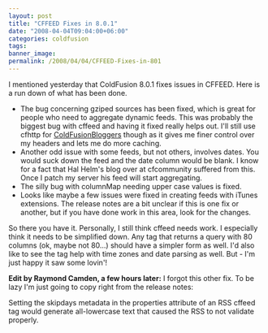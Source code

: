 ```yaml
---
layout: post
title: "CFFEED Fixes in 8.0.1"
date: "2008-04-04T09:04:00+06:00"
categories: coldfusion 
tags: 
banner_image: 
permalink: /2008/04/04/CFFEED-Fixes-in-801
---
```


I mentioned yesterday that ColdFusion 8.0.1 fixes issues in CFFEED. Here is a run down of what has been done.

<ul>
<li>The bug concerning gziped sources has been fixed, which is great for people who need to aggregate dynamic feeds. This was probably the biggest bug with cffeed and having it fixed really helps out. I'll still use cfhttp for <a href="http://www.coldfusionbloggers.org">ColdFusionBloggers</a> though as it gives me finer control over my headers and lets me do more caching.

<li>Another odd issue with some feeds, but not others, involves dates. You would suck down the feed and the date column would be blank. I know for a fact that Hal Helm's blog over at cfcommunity suffered from this. Once I patch my server his feed will start aggregating.

<li>The silly bug with columnMap needing upper case values is fixed.

<li>Looks like maybe a few issues were fixed in creating feeds with iTunes extensions. The release notes are a bit unclear if this is one fix or another, but if you have done work in this area, look for the changes.
</ul>

So there you have it. Personally, I still think cffeed needs work. I especially think it needs to be simplified down. Any tag that returns a query with 80 columns (ok, maybe not 80...) should have a simpler form as well. I'd also like to see the tag help with time zones and date parsing as well. But - I'm just happy it saw some lovin'!

<b>Edit by Raymond Camden, a few hours later:</b> I forgot this other fix. To be lazy I'm just going to copy right from the release notes: 

Setting the skipdays metadata in the properties attribute of an RSS cffeed tag would generate all-lowercase text that caused the RSS to not validate properly.